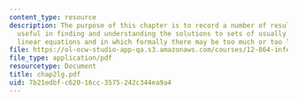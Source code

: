 ```yaml
---
content_type: resource
description: The purpose of this chapter is to record a number of results which are
  useful in finding and understanding the solutions to sets of usually noisy simultaneous
  linear equations and in which formally there may be too much or too little information.
file: https://ol-ocw-studio-app-qa.s3.amazonaws.com/courses/12-864-inference-from-data-and-models-spring-2005/7b21edbfc62016cc3575242c344ea9a4_chap2lg.pdf
file_type: application/pdf
resourcetype: Document
title: chap2lg.pdf
uid: 7b21edbf-c620-16cc-3575-242c344ea9a4
---
```

